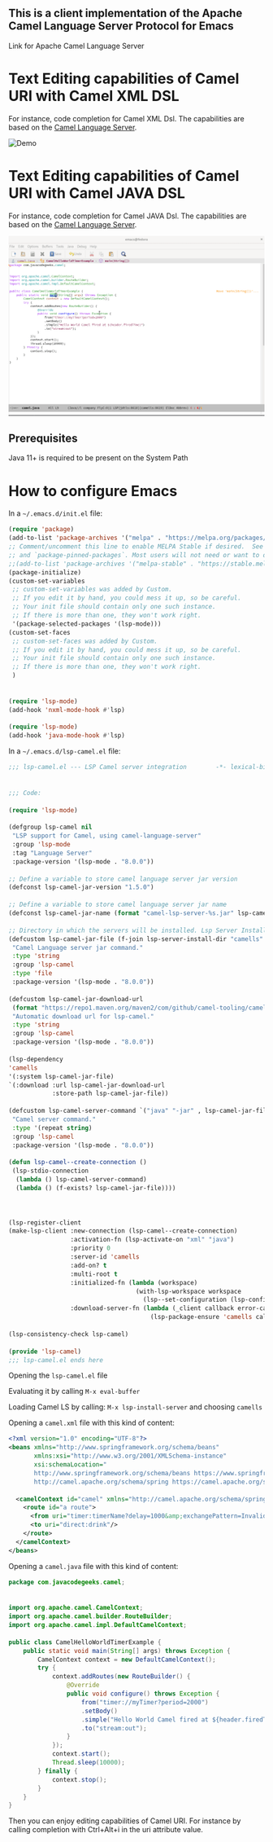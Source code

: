 ## This is a client implementation of the Apache Camel Language Server Protocol for Emacs


Link for Apache Camel Language Server


# Text Editing capabilities of Camel URI with Camel XML DSL

For instance, code completion for Camel XML Dsl. The capabilities are based on the [Camel Language Server](https://github.com/camel-tooling/camel-language-server/).

![Demo](images/camell.gif)

# Text Editing capabilities of Camel URI with Camel JAVA DSL

For instance, code completion for Camel JAVA Dsl. The capabilities are based on the [Camel Language Server](https://github.com/camel-tooling/camel-language-server/).

![Demo](images/java.gif)


## Prerequisites
Java 11+ is required to be present on the System Path

# How to configure Emacs

In a `~/.emacs.d/init.el` file:

```lisp
(require 'package)
(add-to-list 'package-archives '("melpa" . "https://melpa.org/packages/") t)
;; Comment/uncomment this line to enable MELPA Stable if desired.  See `package-archive-priorities`
;; and `package-pinned-packages`. Most users will not need or want to do this.
;;(add-to-list 'package-archives '("melpa-stable" . "https://stable.melpa.org/packages/") t)
(package-initialize)
(custom-set-variables
 ;; custom-set-variables was added by Custom.
 ;; If you edit it by hand, you could mess it up, so be careful.
 ;; Your init file should contain only one such instance.
 ;; If there is more than one, they won't work right.
 '(package-selected-packages '(lsp-mode)))
(custom-set-faces
 ;; custom-set-faces was added by Custom.
 ;; If you edit it by hand, you could mess it up, so be careful.
 ;; Your init file should contain only one such instance.
 ;; If there is more than one, they won't work right.
 )


(require 'lsp-mode)
(add-hook 'nxml-mode-hook #'lsp)

(require 'lsp-mode)
(add-hook 'java-mode-hook #'lsp)
```




In a `~/.emacs.d/lsp-camel.el` file:

```lisp
;;; lsp-camel.el --- LSP Camel server integration        -*- lexical-binding: t; -*-


;;; Code:

(require 'lsp-mode)

(defgroup lsp-camel nil
 "LSP support for Camel, using camel-language-server"
 :group 'lsp-mode
 :tag "Language Server"
 :package-version '(lsp-mode . "8.0.0"))

;; Define a variable to store camel language server jar version
(defconst lsp-camel-jar-version "1.5.0")

;; Define a variable to store camel language server jar name
(defconst lsp-camel-jar-name (format "camel-lsp-server-%s.jar" lsp-camel-jar-version))

;; Directory in which the servers will be installed. Lsp Server Install Dir: ~/.emacs.d/.cache/camells
(defcustom lsp-camel-jar-file (f-join lsp-server-install-dir "camells" lsp-camel-jar-name)
 "Camel Language server jar command."
 :type 'string
 :group 'lsp-camel
 :type 'file
 :package-version '(lsp-mode . "8.0.0"))

(defcustom lsp-camel-jar-download-url
 (format "https://repo1.maven.org/maven2/com/github/camel-tooling/camel-lsp-server/%s/%s" lsp-camel-jar-version lsp-camel-jar-name)
 "Automatic download url for lsp-camel."
 :type 'string
 :group 'lsp-camel
 :package-version '(lsp-mode . "8.0.0"))

(lsp-dependency
'camells
'(:system lsp-camel-jar-file)
`(:download :url lsp-camel-jar-download-url
			:store-path lsp-camel-jar-file))

(defcustom lsp-camel-server-command `("java" "-jar" , lsp-camel-jar-file)
 "Camel server command."
 :type '(repeat string)
 :group 'lsp-camel
 :package-version '(lsp-mode . "8.0.0"))

(defun lsp-camel--create-connection ()
 (lsp-stdio-connection
  (lambda () lsp-camel-server-command)
  (lambda () (f-exists? lsp-camel-jar-file))))



(lsp-register-client
(make-lsp-client :new-connection (lsp-camel--create-connection)
				 :activation-fn (lsp-activate-on "xml" "java")
				 :priority 0
				 :server-id 'camells
				 :add-on? t
				 :multi-root t
				 :initialized-fn (lambda (workspace)
								   (with-lsp-workspace workspace
									 (lsp--set-configuration (lsp-configuration-section "camel"))))
				 :download-server-fn (lambda (_client callback error-callback _update?)
									   (lsp-package-ensure 'camells callback error-callback))))

(lsp-consistency-check lsp-camel)

(provide 'lsp-camel)
;;; lsp-camel.el ends here
```
Opening the `lsp-camel.el` file

Evaluating it by calling `M-x eval-buffer`

Loading Camel LS by calling: `M-x lsp-install-server` and choosing `camells`

Opening a `camel.xml` file with this kind of content:

```xml
<?xml version="1.0" encoding="UTF-8"?>
<beans xmlns="http://www.springframework.org/schema/beans"
	   xmlns:xsi="http://www.w3.org/2001/XMLSchema-instance"
	   xsi:schemaLocation="
	   http://www.springframework.org/schema/beans https://www.springframework.org/schema/beans/spring-beans.xsd
	   http://camel.apache.org/schema/spring https://camel.apache.org/schema/spring/camel-spring.xsd">

  <camelContext id="camel" xmlns="http://camel.apache.org/schema/spring">
	<route id="a route">
	  <from uri="timer:timerName?delay=1000&amp;exchangePattern=InvalidEnumValue"/>
	  <to uri="direct:drink"/>
	</route>
  </camelContext>
</beans>
```

Opening a `camel.java` file with this kind of content:

```java
package com.javacodegeeks.camel;


import org.apache.camel.CamelContext;
import org.apache.camel.builder.RouteBuilder;
import org.apache.camel.impl.DefaultCamelContext;

public class CamelHelloWorldTimerExample {
    public static void main(String[] args) throws Exception {
        CamelContext context = new DefaultCamelContext();
        try {
            context.addRoutes(new RouteBuilder() {
                @Override
                public void configure() throws Exception {
                    from("timer://myTimer?period=2000")
                    .setBody()
                    .simple("Hello World Camel fired at ${header.firedTime}")
                    .to("stream:out");
                }
            });
            context.start();
            Thread.sleep(10000);
        } finally {
            context.stop();
        }
    }
}
```

Then you can enjoy editing capabilities of Camel URI. For instance by calling completion with Ctrl+Alt+i in the uri attribute value.
